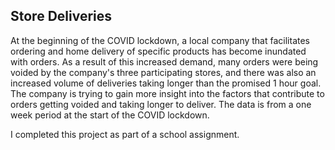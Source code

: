 ## Store Deliveries
At the beginning of the COVID lockdown, a local company that facilitates ordering and home delivery of specific products has become inundated with orders.  As a result of this increased demand, many orders were being voided by the company's three participating stores, and there was also an increased volume of deliveries taking longer than the promised 1 hour goal.  The company is trying to gain more insight into the factors that contribute to orders getting voided and taking longer to deliver.  The data is from a one week period at the start of the COVID lockdown. 

I completed this project as part of a school assignment. 
